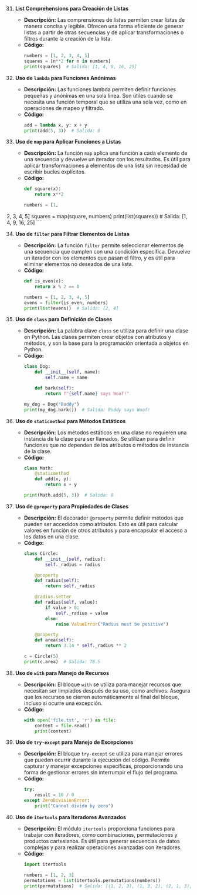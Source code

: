31. **List Comprehensions para Creación de Listas**
    - **Descripción:** Las comprensiones de listas permiten crear listas de manera concisa y legible. Ofrecen una forma eficiente de generar listas a partir de otras secuencias y de aplicar transformaciones o filtros durante la creación de la lista.
    - **Código:**
      ```python
      numbers = [1, 2, 3, 4, 5]
      squares = [n**2 for n in numbers]
      print(squares)  # Salida: [1, 4, 9, 16, 25]
      ```

32. **Uso de `lambda` para Funciones Anónimas**
    - **Descripción:** Las funciones lambda permiten definir funciones pequeñas y anónimas en una sola línea. Son útiles cuando se necesita una función temporal que se utiliza una sola vez, como en operaciones de mapeo y filtrado.
    - **Código:**
      ```python
      add = lambda x, y: x + y
      print(add(5, 3))  # Salida: 8
      ```

33. **Uso de `map` para Aplicar Funciones a Listas**
    - **Descripción:** La función `map` aplica una función a cada elemento de una secuencia y devuelve un iterador con los resultados. Es útil para aplicar transformaciones a elementos de una lista sin necesidad de escribir bucles explícitos.
    - **Código:**
      ```python
      def square(x):
          return x**2

      numbers = [1, 

2, 3, 4, 5]
      squares = map(square, numbers)
      print(list(squares))  # Salida: [1, 4, 9, 16, 25]
      ```

34. **Uso de `filter` para Filtrar Elementos de Listas**
    - **Descripción:** La función `filter` permite seleccionar elementos de una secuencia que cumplen con una condición específica. Devuelve un iterador con los elementos que pasan el filtro, y es útil para eliminar elementos no deseados de una lista.
    - **Código:**
      ```python
      def is_even(x):
          return x % 2 == 0

      numbers = [1, 2, 3, 4, 5]
      evens = filter(is_even, numbers)
      print(list(evens))  # Salida: [2, 4]
      ```

35. **Uso de `class` para Definición de Clases**
    - **Descripción:** La palabra clave `class` se utiliza para definir una clase en Python. Las clases permiten crear objetos con atributos y métodos, y son la base para la programación orientada a objetos en Python.
    - **Código:**
      ```python
      class Dog:
          def __init__(self, name):
              self.name = name

          def bark(self):
              return f"{self.name} says Woof!"

      my_dog = Dog("Buddy")
      print(my_dog.bark())  # Salida: Buddy says Woof!
      ```

36. **Uso de `staticmethod` para Métodos Estáticos**
    - **Descripción:** Los métodos estáticos en una clase no requieren una instancia de la clase para ser llamados. Se utilizan para definir funciones que no dependen de los atributos o métodos de instancia de la clase.
    - **Código:**
      ```python
      class Math:
          @staticmethod
          def add(x, y):
              return x + y

      print(Math.add(5, 3))  # Salida: 8
      ```

37. **Uso de `@property` para Propiedades de Clases**
    - **Descripción:** El decorador `@property` permite definir métodos que pueden ser accedidos como atributos. Esto es útil para calcular valores en función de otros atributos y para encapsular el acceso a los datos en una clase.
    - **Código:**
      ```python
      class Circle:
          def __init__(self, radius):
              self._radius = radius

          @property
          def radius(self):
              return self._radius

          @radius.setter
          def radius(self, value):
              if value > 0:
                  self._radius = value
              else:
                  raise ValueError("Radius must be positive")

          @property
          def area(self):
              return 3.14 * self._radius ** 2

      c = Circle(5)
      print(c.area)  # Salida: 78.5
      ```

38. **Uso de `with` para Manejo de Recursos**
    - **Descripción:** El bloque `with` se utiliza para manejar recursos que necesitan ser limpiados después de su uso, como archivos. Asegura que los recursos se cierren automáticamente al final del bloque, incluso si ocurre una excepción.
    - **Código:**
      ```python
      with open('file.txt', 'r') as file:
          content = file.read()
          print(content)
      ```

39. **Uso de `try-except` para Manejo de Excepciones**
    - **Descripción:** El bloque `try-except` se utiliza para manejar errores que pueden ocurrir durante la ejecución del código. Permite capturar y manejar excepciones específicas, proporcionando una forma de gestionar errores sin interrumpir el flujo del programa.
    - **Código:**
      ```python
      try:
          result = 10 / 0
      except ZeroDivisionError:
          print("Cannot divide by zero")
      ```

40. **Uso de `itertools` para Iteradores Avanzados**
    - **Descripción:** El módulo `itertools` proporciona funciones para trabajar con iteradores, como combinaciones, permutaciones y productos cartesianos. Es útil para generar secuencias de datos complejas y para realizar operaciones avanzadas con iteradores.
    - **Código:**
      ```python
      import itertools

      numbers = [1, 2, 3]
      permutations = list(itertools.permutations(numbers))
      print(permutations)  # Salida: [(1, 2, 3), (1, 3, 2), (2, 1, 3), (2, 3, 1), (3, 1, 2), (3, 2, 1)]
      ```
